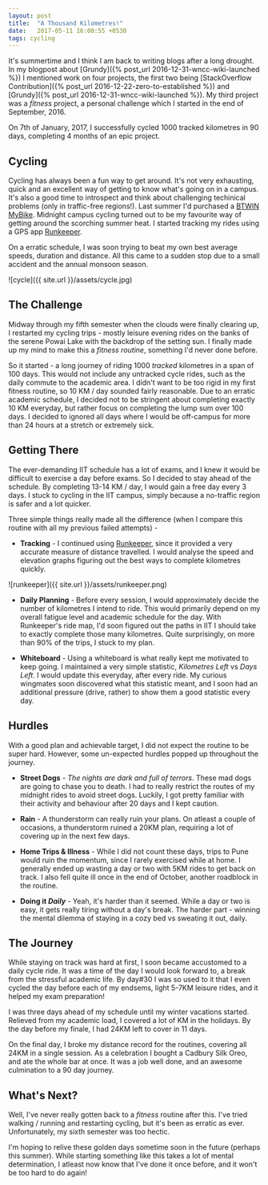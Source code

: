 ```yaml
---
layout: post
title:  "A Thousand Kilometres!"
date:   2017-05-11 16:00:55 +0530
tags: cycling
---
```


It's summertime and I think I am back to writing blogs after a long drought. In my blogpost about [Grundy]({% post_url 2016-12-31-wncc-wiki-launched %}) I mentioned work on four projects, the first two being [StackOverflow Contribution]({% post_url 2016-12-22-zero-to-established %}) and [Grundy]({% post_url 2016-12-31-wncc-wiki-launched %}). My third project was a *fitness* project, a personal challenge which I started in the end of September, 2016.

On 7th of January, 2017, I successfully cycled 1000 tracked kilometres in 90 days, completing 4 months of an epic project.

## Cycling

Cycling has always been a fun way to get around. It's not very exhausting, quick and an excellent way of getting to know what's going on in a campus. It's also a good time to introspect and think about challenging techinical problems (only in traffic-free regions!). Last summer I'd purchased a [BTWIN MyBike](https://www.snapdeal.com/product/btwin-my-bike/639052040129). Midnight campus cycling turned out to be my favourite way of getting around the scorching summer heat. I started tracking my rides using a GPS app [Runkeeper](https://runkeeper.com/).

On a erratic schedule, I was soon trying to beat my own best average speeds, duration and distance. All this came to a sudden stop due to a small accident and the annual monsoon season.

![cycle]({{ site.url }}/assets/cycle.jpg)

## The Challenge

Midway through my fifth semester when the clouds were finally clearing up, I restarted my cycling trips - mostly leisure evening rides on the banks of the serene Powai Lake with the backdrop of the setting sun. I finally made up my mind to make this a *fitness routine*, something I'd never done before.

So it started - a long journey of riding 1000 *tracked* kilometres in a span of 100 days. This would not include any untracked cycle rides, such as the daily commute to the academic area. I didn't want to be too rigid in my first fitness routine, so 10 KM / day sounded fairly reasonable. Due to an erratic academic schedule, I decided not to be stringent about completing exactly 10 KM everyday, but rather focus on completing the lump sum over 100 days. I decided to ignored all days where I would be off-campus for more than 24 hours at a stretch or extremely sick.

## Getting There

The ever-demanding IIT schedule has a lot of exams, and I knew it would be difficult to exercise a day before exams. So I decided to stay ahead of the schedule. By completing 13-14 KM / day, I would gain a free day every 3 days. I stuck to cycling in the IIT campus, simply because a no-traffic region is safer and a lot quicker.

Three simple things really made all the difference (when I compare this routine with all my previous failed attempts) -

* **Tracking** - I continued using [Runkeeper](https://runkeeper.com/), since it provided a very accurate measure of distance travelled. I would analyse the speed and elevation graphs figuring out the best ways to complete kilometres quickly.

![runkeeper]({{ site.url }}/assets/runkeeper.png)

* **Daily Planning** - Before every session, I would approximately decide the number of kilometres I intend to ride. This would primarily depend on my overall fatigue level and academic schedule for the day. With Runkeeper's ride map, I'd soon figured out the paths in IIT I should take to exactly complete those many kilometres. Quite surprisingly, on more than 90% of the trips, I stuck to my plan.

* **Whiteboard** - Using a whiteboard is what really kept me motivated to keep going. I maintained a very simple statistic, *Kilometres Left* vs *Days Left*. I would update this everyday, after every ride. My curious wingmates soon discovered what this statistic meant, and I soon had an additional pressure (drive, rather) to show them a good statistic every day.

## Hurdles

With a good plan and achievable target, I did not expect the routine to be super hard. However, some un-expected hurdles popped up throughout the journey.

* **Street Dogs** - *The nights are dark and full of terrors*. These mad dogs are going to chase you to death. I had to really restrict the routes of my midnight rides to avoid street dogs. Luckily, I got pretty familiar with their activity and behaviour after 20 days and I kept caution.

* **Rain** - A thunderstorm can really ruin your plans. On atleast a couple of occasions, a thunderstorm ruined a 20KM plan, requiring a lot of covering up in the next few days.

* **Home Trips & Illness** - While I did not count these days, trips to Pune would ruin the momentum, since I rarely exercised while at home. I generally ended up wasting a day or two with 5KM rides to get back on track. I also fell quite ill once in the end of October, another roadblock in the routine.

* **Doing it *Daily*** - Yeah, it's harder than it seemed. While a day or two is easy, it gets really tiring without a day's break. The harder part - winning the mental dilemma of staying in a cozy bed vs sweating it out, daily.

## The Journey

While staying on track was hard at first, I soon became accustomed to a daily cycle ride. It was a time of the day I would look forward to, a break from the stressful academic life. By day#30 I was so used to it that I even cycled the day before each of my endsems, light 5-7KM leisure rides, and it helped my exam preparation!

I was three days ahead of my schedule until my winter vacations started. Relieved from my academic load, I covered a lot of KM in the holidays. By the day before my finale, I had 24KM left to cover in 11 days.

On the final day, I broke my distance record for the routines, covering all 24KM in a single session. As a celebration I bought a Cadbury Silk Oreo, and ate the whole bar at once. It was a job well done, and an awesome culmination to a 90 day journey.

## What's Next?

Well, I've never really gotten back to a *fitness* routine after this. I've tried walking / running and restarting cycling, but it's been as erratic as ever. Unfortunately, my sixth semester was too hectic.

I'm hoping to relive these golden days sometime soon in the future (perhaps this summer). While starting something like this takes a lot of mental determination, I atleast now know that I've done it once before, and it won't be too hard to do again!
